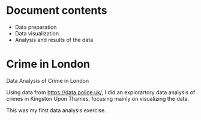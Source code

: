 # Document contents
- Data preparation
- Data visualization
- Analysis and results of the data

# Crime in London

Data Analysis of Crime in London

Using data from https://data.police.uk/, I did an explorartory data analysis of crimes in Kingston Upon Thames, focusing mainly on visualizing the data.

This was my first data analysis exercise.

